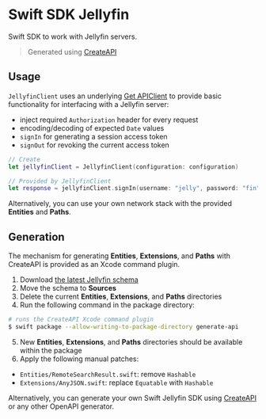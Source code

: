 # Swift SDK Jellyfin

Swift SDK to work with Jellyfin servers.

> Generated using [CreateAPI](https://github.com/CreateAPI/CreateAPI)

## Usage

`JellyfinClient` uses an underlying [Get APIClient](https://github.com/kean/Get) to provide basic functionality for interfacing with a Jellyfin server:
- inject required `Authorization` header for every request
- encoding/decoding of expected `Date` values
- `signIn` for generating a session access token
- `signOut` for revoking the current access token

```swift
// Create 
let jellyfinClient = JellyfinClient(configuration: configuration)

// Provided by JellyfinClient
let response = jellyfinClient.signIn(username: "jelly", password: "fin")
```

Alternatively, you can use your own network stack with the provided **Entities** and **Paths**.

## Generation

The mechanism for generating **Entities**, **Extensions**, and **Paths** with CreateAPI is provided as an Xcode command plugin.

1. Download [the latest Jellyfin schema](https://api.jellyfin.org/openapi/jellyfin-openapi-stable.json)
2. Move the schema to **Sources**
3. Delete the current **Entities**, **Extensions**, and **Paths** directories
4. Run the following command in the package directory:

```bash
# runs the CreateAPI Xcode command plugin
$ swift package --allow-writing-to-package-directory generate-api
```
5. New **Entities**, **Extensions**, and **Paths** directories should be available within the package
6. Apply the following manual patches:
  - `Entities/RemoteSearchResult.swift`: remove `Hashable`
  - `Extensions/AnyJSON.swift`: replace `Equatable` with `Hashable`

Alternatively, you can generate your own Swift Jellyfin SDK using [CreateAPI](https://github.com/CreateAPI/CreateAPI) or any other OpenAPI generator.